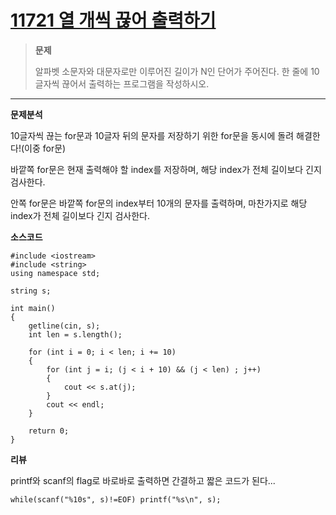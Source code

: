 # [11721 열 개씩 끊어 출력하기](https://www.acmicpc.net/problem/11721) #


> **문제**
> 
> 알파벳 소문자와 대문자로만 이루어진 길이가 N인 단어가 주어진다.
> 한 줄에 10글자씩 끊어서 출력하는 프로그램을 작성하시오.
> 

----------



**문제분석**

10글자씩 끊는 for문과 10글자 뒤의 문자를 저장하기 위한 for문을 동시에 돌려 해결한다!(이중 for문)

바깥쪽 for문은 현재 출력해야 할 index를 저장하며, 해당 index가 전체 길이보다 긴지 검사한다.

안쪽 for문은 바깥쪽 for문의 index부터 10개의 문자를 출력하며, 마찬가지로 해당 index가 전체 길이보다 긴지 검사한다.



**소스코드**
    
    #include <iostream>
    #include <string>
    using namespace std;
    
    string s;
    
    int main()
    {
    	getline(cin, s);
    	int len = s.length();
    
    	for (int i = 0; i < len; i += 10) 
    	{
    		for (int j = i; (j < i + 10) && (j < len) ; j++)
    		{
    			cout << s.at(j);
    		}
    		cout << endl;
    	}
    
    	return 0;
    }



**리뷰**

printf와 scanf의 flag로 바로바로 출력하면 간결하고 짧은 코드가 된다...

    while(scanf("%10s", s)!=EOF) printf("%s\n", s);

